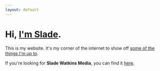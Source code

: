 ```yaml
---
layout: default
---
```


# Hi, [I'm Slade](/about).

This is my website. It's my corner of the internet to show off [some of the things I'm up to](/posts).

If you're looking for **Slade Watkins Media**, you can find it [here](https://media.sites.sladewatkins.com).